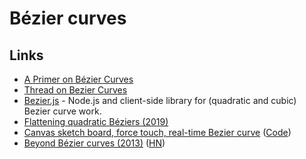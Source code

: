 # Bézier curves

## Links

* [A Primer on Bézier Curves](https://pomax.github.io/bezierinfo/)
* [Thread on Bezier Curves](https://twitter.com/FreyaHolmer/status/1063633408411295744)
* [Bezier.js](https://github.com/Pomax/bezierjs) - Node.js and client-side library for \(quadratic and cubic\) Bezier curve work.
* [Flattening quadratic Béziers \(2019\)](https://raphlinus.github.io/graphics/curves/2019/12/23/flatten-quadbez.html)
* [Canvas sketch board, force touch, real-time Bezier curve](https://quietshu.github.io/apple-pencil-safari-api-test/) \([Code](https://github.com/quietshu/apple-pencil-safari-api-test)\)
* [Beyond Bézier curves \(2013\)](https://bosker.wordpress.com/2013/11/13/beyond-bezier-curves/) \([HN](https://news.ycombinator.com/item?id=22379969)\)

